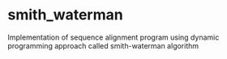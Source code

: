 # smith_waterman
Implementation of sequence alignment program using dynamic programming approach called smith-waterman algorithm
